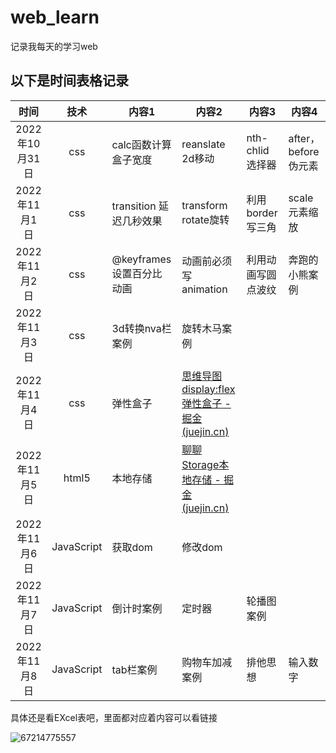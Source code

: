# web_learn
记录我每天的学习web

## 以下是时间表格记录



|      时间      |    技术    | 内容1                    | 内容2                                                        | 内容3              | 内容4               |
| :------------: | :--------: | ------------------------ | ------------------------------------------------------------ | ------------------ | ------------------- |
| 2022年10月31日 |    css     | calc函数计算盒子宽度     | reanslate 2d移动                                             | nth-chlid选择器    | after，before伪元素 |
| 2022年11月1日  |    css     | transition 延迟几秒效果  | transform rotate旋转                                         | 利用border写三角   | scale元素缩放       |
| 2022年11月2日  |    css     | @keyframes设置百分比动画 | 动画前必须写animation                                        | 利用动画写圆点波纹 | 奔跑的小熊案例      |
| 2022年11月3日  |    css     | 3d转换nva栏案例          | 旋转木马案例                                                 |                    |                     |
| 2022年11月4日  |    css     | 弹性盒子                 | [思维导图display:flex弹性盒子 - 掘金 (juejin.cn)](https://juejin.cn/post/7162082467518611470) |                    |                     |
| 2022年11月5日  |   html5    | 本地存储                 | [聊聊Storage本地存储 - 掘金 (juejin.cn)](https://juejin.cn/post/7165497189844647966) |                    |                     |
| 2022年11月6日  | JavaScript | 获取dom                  | 修改dom                                                      |                    |                     |
| 2022年11月7日  | JavaScript | 倒计时案例               | 定时器                                                       | 轮播图案例         |                     |
| 2022年11月8日  | JavaScript | tab栏案例                | 购物车加减案例                                               | 排他思想           | 输入数字            |

具体还是看EXcel表吧，里面都对应着内容可以看链接

![67214775557](C:\Users\大熊\AppData\Local\Temp\1672147755576.png)

